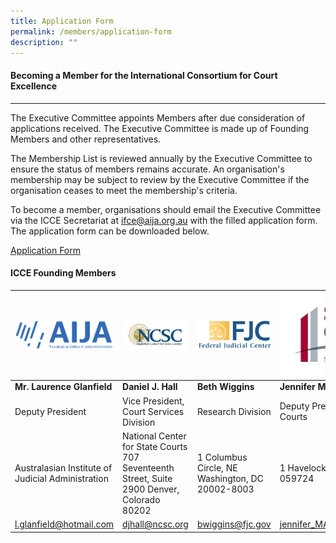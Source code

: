 ```yaml
---
title: Application Form
permalink: /members/application-form
description: ""
---
```

#### **Becoming a Member for the International Consortium for Court Excellence**
---

The Executive Committee appoints Members after due consideration of applications received. The Executive Committee is made up of Founding Members and other representatives.

The Membership List is reviewed annually by the Executive Committee to ensure the status of members remains accurate. An organisation's membership may be subject to review by the Executive Committee if the organisation ceases to meet the membership's criteria.

To become a member, organisations should email the Executive Committee via the ICCE Secretariat at ifce@aija.org.au with the filled application form. The application form can be downloaded below.

[Application Form](/files/application-form/ICCE%20Membership%20Application.pdf)

#### **ICCE Founding Members**

| ![Australasian Institute of Judicial Administration of Australia](/images/icce-founding-members/aija.jpg) | ![National Center for State Courts of the US](/images/icce-founding-members/ncsc.jpg)| ![Federal Judicial Center of the US](/images/icce-founding-members/fjc.jpg) | ![State Courts of Singapore](/images/icce-founding-members/statecourts.jpg)|
| -------- | -------- | -------- | ---------|
| **Mr. Laurence Glanfield** |**Daniel J. Hall** |**Beth Wiggins**  | **Jennifer Marie**|
| Deputy President | Vice President, Court Services Division | Research Division |   Deputy Presiding Judge, State Courts|
|Australasian Institute of Judicial Administration | National Center for State Courts 707 Seventeenth Street, Suite 2900 Denver, Colorado 80202 |1 Columbus Circle, NE Washington, DC 20002-8003 | 1 Havelock Square Singapore 059724  |
| l.glanfield@hotmail.com | djhall@ncsc.org | bwiggins@fjc.gov | jennifer_MARIE@statecourts.gov.sg |
